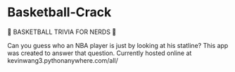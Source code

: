 # Basketball-Crack
:basketball: BASKETBALL TRIVIA FOR NERDS :spaghetti:

Can you guess who an NBA player is just by looking at his statline?  This app was created to answer that question.
Currently hosted online at kevinwang3.pythonanywhere.com/all/
